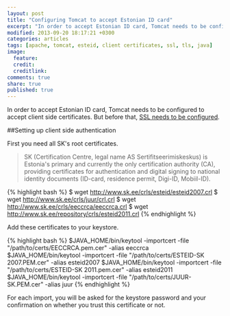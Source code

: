 ```yaml
---
layout: post
title: "Configuring Tomcat to accept Estonian ID card"
excerpt: "In order to accept Estonian ID card, Tomcat needs to be configured to accept client side certificates."
modified: 2013-09-20 18:17:21 +0300
categories: articles
tags: [apache, tomcat, esteid, client certificates, ssl, tls, java]
image:
  feature: 
  credit: 
  creditlink: 
comments: true
share: true
published: true
---
```


In order to accept Estonian ID card, Tomcat needs to be configured to accept client side certificates. But before that, [SSL needs to be configured]({{site.url}}/articles/configure-ssl-on-apache-tomcat "Configure SSL on Apache Tomcat").

##Setting up client side authentication

First you need all SK's root certificates. 

> SK (Certification Centre, legal name AS Sertifitseerimiskeskus) is Estonia's primary and currently the only certification authority (CA), providing certificates for authentication and digital signing to national identity documents (ID-card, residence permit, Digi-ID, Mobiil-ID).

{% highlight bash %}
$ wget http://www.sk.ee/crls/esteid/esteid2007.crl
$ wget http://www.sk.ee/crls/juur/crl.crl
$ wget http://www.sk.ee/crls/eeccrca/eeccrca.crl
$ wget http://www.sk.ee/repository/crls/esteid2011.crl
{% endhighlight %}

Add these certificates to your keystore.

{% highlight bash %}
$JAVA_HOME/bin/keytool -importcert -file "/path/to/certs/EECCRCA.pem.cer" -alias eeccrca
$JAVA_HOME/bin/keytool -importcert -file "/path/to/certs/ESTEID-SK 2007.PEM.cer" -alias esteid2007
$JAVA_HOME/bin/keytool -importcert -file "/path/to/certs/ESTEID-SK 2011.pem.cer" -alias esteid2011
$JAVA_HOME/bin/keytool -importcert -file "/path/to/certs/JUUR-SK.PEM.cer" -alias juur
{% endhighlight %}

For each import, you will be asked for the keystore password and your confirmation on whether you trust this certificate or not.